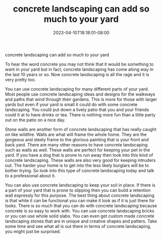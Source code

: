 ﻿---
title: "concrete landscaping can add so much to your yard"
date: 2023-04-10T18:18:01-08:00
description: "Landscaping Tips for Web Success"
featured_image: "/images/Landscaping.jpg"
tags: ["Landscaping"]
---

concrete landscaping can add so much to your yard

To hear the word concrete you may not think that it would be something to want in your yard but in fact, concrete landscaping has come along way in the last 10 years or so. Now concrete landscaping is all the rage and it is very pretty too. 

You can use concrete landscaping for many different parts of your yard. Most people use concrete landscaping ideas and designs for the walkways and paths that wind through their gardens. This is more for those with larger yards but even if your yard is small it could do with some concrete landscaping. You could put down a lively patio that you and your friends could it at to have drinks or tea. There is nothing more fun than a little party out on the patio on a nice day.

Stone walls are another form of concrete landscaping that has really caught on like wildfire. Walls are what will frame the whole home. They are the gorgeous and steely frame to the glorious painting that is your front and back yard. There are many other reasons to have concrete landscaping such as walls as well. These walls are perfect for keeping your pet in the yard. If you have a dog that is prone to run away then look into this kind of concrete landscaping. These walls are also very good for keeping intruders out. The harder your home is to get into the less likely burglars will be to bother trying. So look into this type of concrete landscaping today and talk to a professional about it.

You can also use concrete landscaping to keep your soil in place. If there is a part of your yard that is prone to slipping then you can build a retention wall expressly for this purpose. The best thing about concrete landscaping is that while it can be functional you can make it look as if it is just there for looks. There is so much that you can do with concrete landscaping because concrete is so easy to work with. You can use concrete landscaping bricks or you can use whole solid slabs. You can even get custom made concrete landscaping stones that are in unique and creative shapes and patters. Take some time and see what all is out there in terms of concrete landscaping, you might just be surprised.

